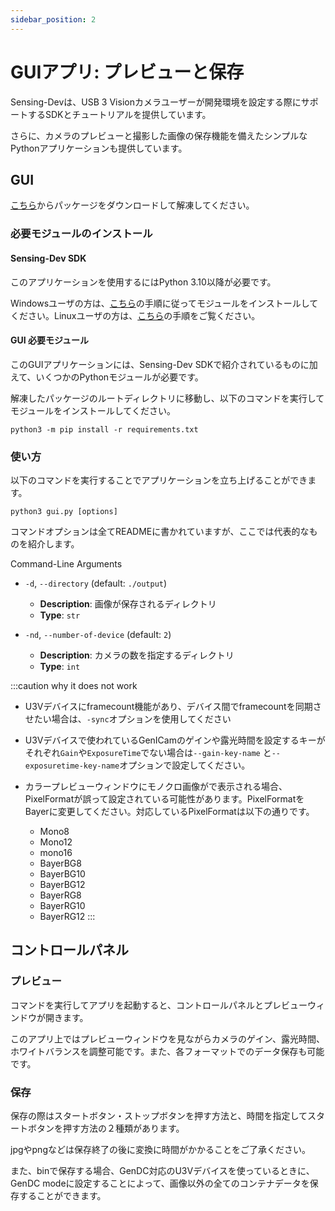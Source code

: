 ```yaml
---
sidebar_position: 2
---
```


# GUIアプリ: プレビューと保存

Sensing-Devは、USB 3 Visionカメラユーザーが開発環境を設定する際にサポートするSDKとチュートリアルを提供しています。

さらに、カメラのプレビューと撮影した画像の保存機能を備えたシンプルなPythonアプリケーションも提供しています。

## GUI 

[こちら](https://github.com/Sensing-Dev/viewer/releases/tag/v0.1.0)からパッケージをダウンロードして解凍してください。

### 必要モジュールのインストール

#### Sensing-Dev SDK

このアプリケーションを使用するにはPython 3.10以降が必要です。

Windowsユーザの方は、[こちら](./../startup-guide/windows)の手順に従ってモジュールをインストールしてください。Linuxユーザの方は、[こちら](./../startup-guide/linux)の手順をご覧ください。

#### GUI 必要モジュール

このGUIアプリケーションには、Sensing-Dev SDKで紹介されているものに加えて、いくつかのPythonモジュールが必要です。

解凍したパッケージのルートディレクトリに移動し、以下のコマンドを実行してモジュールをインストールしてください。

```
python3 -m pip install -r requirements.txt
```

### 使い方

以下のコマンドを実行することでアプリケーションを立ち上げることができます。

```
python3 gui.py [options]
```

コマンドオプションは全てREADMEに書かれていますが、ここでは代表的なものを紹介します。

Command-Line Arguments

- `-d`, `--directory` (default: `./output`)
  - **Description**: 画像が保存されるディレクトリ
  - **Type**: `str`
  
- `-nd`, `--number-of-device` (default: `2`)
  - **Description**: カメラの数を指定するディレクトリ
  - **Type**: `int`
  
:::caution why it does not work 
* U3Vデバイスにframecount機能があり、デバイス間でframecountを同期させたい場合は、`-sync`オプションを使用してください

* U3Vデバイスで使われているGenICamのゲインや露光時間を設定するキーがそれぞれ`Gain`や`ExposureTime`でない場合は`--gain-key-name` と`--exposuretime-key-name`オプションで設定してください。

* カラープレビューウィンドウにモノクロ画像がで表示される場合、PixelFormatが誤って設定されている可能性があります。PixelFormatをBayerに変更してください。対応しているPixelFormatは以下の通りです。
  * Mono8
  * Mono12
  * mono16
  * BayerBG8
  * BayerBG10
  * BayerBG12
  * BayerRG8
  * BayerRG10
  * BayerRG12
:::


## コントロールパネル

### プレビュー

コマンドを実行してアプリを起動すると、コントロールパネルとプレビューウィンドウが開きます。

このアプリ上ではプレビューウィンドウを見ながらカメラのゲイン、露光時間、ホワイトバランスを調整可能です。また、各フォーマットでのデータ保存も可能です。

### 保存

保存の際はスタートボタン・ストップボタンを押す方法と、時間を指定してスタートボタンを押す方法の２種類があります。

jpgやpngなどは保存終了の後に変換に時間がかかることをご了承ください。

また、binで保存する場合、GenDC対応のU3Vデバイスを使っているときに、GenDC modeに設定することによって、画像以外の全てのコンテナデータを保存することができます。